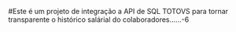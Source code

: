 #Este é um projeto de integração a API de SQL TOTOVS para tornar transparente o histórico salárial do colaboradores......-6
